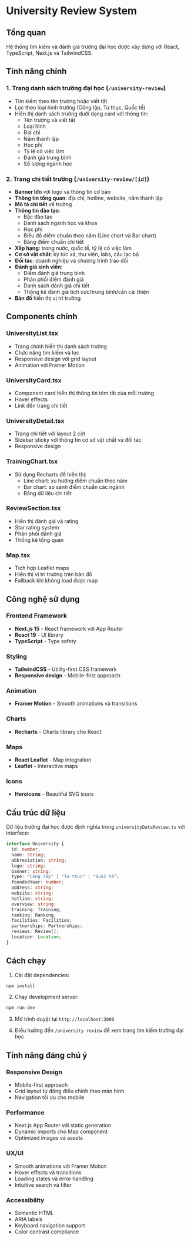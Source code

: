 # University Review System

## Tổng quan

Hệ thống tìm kiếm và đánh giá trường đại học được xây dựng với React, TypeScript, Next.js và TailwindCSS.

## Tính năng chính

### 1. Trang danh sách trường đại học (`/university-review`)

- Tìm kiếm theo tên trường hoặc viết tắt
- Lọc theo loại hình trường (Công lập, Tư thục, Quốc tế)
- Hiển thị danh sách trường dưới dạng card với thông tin:
  - Tên trường và viết tắt
  - Loại hình
  - Địa chỉ
  - Năm thành lập
  - Học phí
  - Tỷ lệ có việc làm
  - Đánh giá trung bình
  - Số lượng ngành học

### 2. Trang chi tiết trường (`/university-review/[id]`)

- **Banner lớn** với logo và thông tin cơ bản
- **Thông tin tổng quan**: địa chỉ, hotline, website, năm thành lập
- **Mô tả chi tiết** về trường
- **Thông tin đào tạo**:
  - Bậc đào tạo
  - Danh sách ngành học và khoa
  - Học phí
  - Biểu đồ điểm chuẩn theo năm (Line chart và Bar chart)
  - Bảng điểm chuẩn chi tiết
- **Xếp hạng**: trong nước, quốc tế, tỷ lệ có việc làm
- **Cơ sở vật chất**: ký túc xá, thư viện, labs, câu lạc bộ
- **Đối tác**: doanh nghiệp và chương trình trao đổi
- **Đánh giá sinh viên**:
  - Điểm đánh giá trung bình
  - Phân phối điểm đánh giá
  - Danh sách đánh giá chi tiết
  - Thống kê đánh giá tích cực/trung bình/cần cải thiện
- **Bản đồ** hiển thị vị trí trường

## Components chính

### UniversityList.tsx

- Trang chính hiển thị danh sách trường
- Chức năng tìm kiếm và lọc
- Responsive design với grid layout
- Animation với Framer Motion

### UniversityCard.tsx

- Component card hiển thị thông tin tóm tắt của mỗi trường
- Hover effects
- Link đến trang chi tiết

### UniversityDetail.tsx

- Trang chi tiết với layout 2 cột
- Sidebar sticky với thông tin cơ sở vật chất và đối tác
- Responsive design

### TrainingChart.tsx

- Sử dụng Recharts để hiển thị:
  - Line chart: xu hướng điểm chuẩn theo năm
  - Bar chart: so sánh điểm chuẩn các ngành
  - Bảng dữ liệu chi tiết

### ReviewSection.tsx

- Hiển thị đánh giá và rating
- Star rating system
- Phân phối đánh giá
- Thống kê tổng quan

### Map.tsx

- Tích hợp Leaflet maps
- Hiển thị vị trí trường trên bản đồ
- Fallback khi không load được map

## Công nghệ sử dụng

### Frontend Framework

- **Next.js 15** - React framework với App Router
- **React 19** - UI library
- **TypeScript** - Type safety

### Styling

- **TailwindCSS** - Utility-first CSS framework
- **Responsive design** - Mobile-first approach

### Animation

- **Framer Motion** - Smooth animations và transitions

### Charts

- **Recharts** - Charts library cho React

### Maps

- **React Leaflet** - Map integration
- **Leaflet** - Interactive maps

### Icons

- **Heroicons** - Beautiful SVG icons

## Cấu trúc dữ liệu

Dữ liệu trường đại học được định nghĩa trong `universityDataReview.ts` với interface:

```typescript
interface University {
  id: number;
  name: string;
  abbreviation: string;
  logo: string;
  banner: string;
  type: "Công lập" | "Tư thục" | "Quốc tế";
  foundedYear: number;
  address: string;
  website: string;
  hotline: string;
  overview: string;
  training: Training;
  ranking: Ranking;
  facilities: Facilities;
  partnerships: Partnerships;
  reviews: Review[];
  location: Location;
}
```

## Cách chạy

1. Cài đặt dependencies:

```bash
npm install
```

2. Chạy development server:

```bash
npm run dev
```

3. Mở trình duyệt tại `http://localhost:3000`

4. Điều hướng đến `/university-review` để xem trang tìm kiếm trường đại học

## Tính năng đáng chú ý

### Responsive Design

- Mobile-first approach
- Grid layout tự động điều chỉnh theo màn hình
- Navigation tối ưu cho mobile

### Performance

- Next.js App Router với static generation
- Dynamic imports cho Map component
- Optimized images và assets

### UX/UI

- Smooth animations với Framer Motion
- Hover effects và transitions
- Loading states và error handling
- Intuitive search và filter

### Accessibility

- Semantic HTML
- ARIA labels
- Keyboard navigation support
- Color contrast compliance
